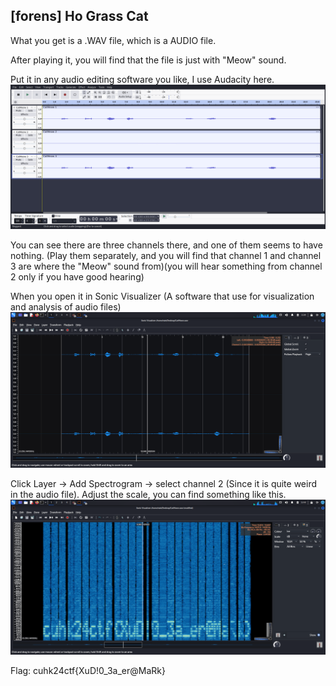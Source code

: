 
## [forens] Ho Grass Cat

What you get is a .WAV file, which is a AUDIO file.

After playing it, you will find that the file is just with "Meow" sound.

Put it in any audio editing software you like, I use Audacity here.
![](sample1.png)

You can see there are three channels there, and one of them seems to have nothing. (Play them separately, and you will find that channel 1 and channel 3 are where the "Meow" sound from)(you will hear something from channel 2 only if you have good hearing)

When you open it in Sonic Visualizer (A software that use for visualization and analysis of audio files)
![](sample2.png)

Click Layer -> Add Spectrogram -> select channel 2 (Since it is quite weird in the audio file). Adjust the scale, you can find something like this.
![](sample3.png)

Flag: cuhk24ctf{XuD!0_3a_er@MaRk}